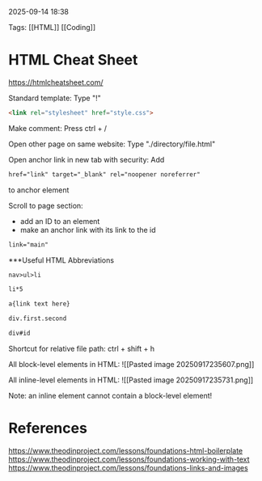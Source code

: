 
2025-09-14  18:38

Tags: [[HTML]] [[Coding]]

# HTML Cheat Sheet

https://htmlcheatsheet.com/

Standard template:
Type "!"
```html
<link rel="stylesheet" href="style.css">
```


Make comment:
Press ctrl + /


Open other page on same website:
Type "./directory/file.html"


Open anchor link in new tab with security:
Add
```html
href="link" target="_blank" rel="noopener noreferrer" 
```
 to anchor element


Scroll to page section:
-  add an ID to an element
-  make an anchor link with its link to the id
```css
link="main"
```



***Useful HTML Abbreviations
```html
nav>ul>li

li*5

a{link text here}

div.first.second

div#id
```


Shortcut for relative file path:
ctrl + shift + h


All block-level elements in HTML:
![[Pasted image 20250917235607.png]]

All inline-level elements in HTML:
![[Pasted image 20250917235731.png]]

Note: an inline element cannot contain a block-level element!






# References

https://www.theodinproject.com/lessons/foundations-html-boilerplate
https://www.theodinproject.com/lessons/foundations-working-with-text
https://www.theodinproject.com/lessons/foundations-links-and-images
